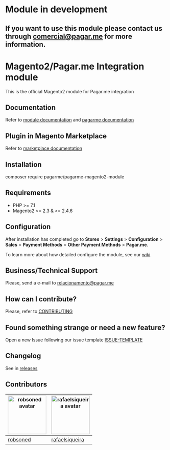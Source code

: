 # Module in development
## If you want to use this module please contact us through comercial@pagar.me for more information.

# Magento2/Pagar.me Integration module
This is the official Magento2 module for Pagar.me integration

## Documentation
Refer to [module documentation](https://github.com/pagarme/magento2-module/wiki)
and [pagarme documentation](https://docs.pagar.me/docs/magento-2-overview)

## Plugin in Magento Marketplace
Refer to [marketplace documentation](https://docs.pagar.me/docs/split-de-pagamentos-magento-2)

## Installation
composer require pagarme/pagarme-magento2-module

## Requirements
* PHP >= 7.1
* Magento2 >= 2.3 & <= 2.4.6

## Configuration

After installation has completed go to **Stores** > **Settings** > **Configuration** > **Sales** > **Payment Methods** > **Other Payment Methods** > **Pagar.me**.

To learn more about how detailed configure the module, see our [wiki](https://github.com/pagarme/magento2-module/wiki)

## Business/Technical Support

Please, send a e-mail to [relacionamento@pagar.me](mailto:relacionamento@pagar.me)

## How can I contribute?
Please, refer to [CONTRIBUTING](CONTRIBUTING.md)

## Found something strange or need a new feature?
Open a new Issue following our issue template [ISSUE-TEMPLATE](ISSUE-TEMPLATE.md)

## Changelog
See in [releases](https://github.com/pagarme/magento2-module/releases)


## Contributors
| <img src="https://avatars.githubusercontent.com/u/18008565" alt="robsoned avatar" width="120"/> | <img src="https://avatars.githubusercontent.com/u/1132274" alt="rafaelsiqueira avatar" width="120"/> |
|---|---|
| [robsoned](https://github.com/robsoned) | [rafaelsiqueira](https://github.com/rafaelsiqueira) |

